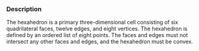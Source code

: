 ### Description
The hexahedron is a primary three-dimensional cell consisting of six quadrilateral faces, twelve edges, and eight vertices. The hexahedron is defined by an ordered list of eight points. The faces and edges must not intersect any other faces and edges, and the hexahedron must be convex.
